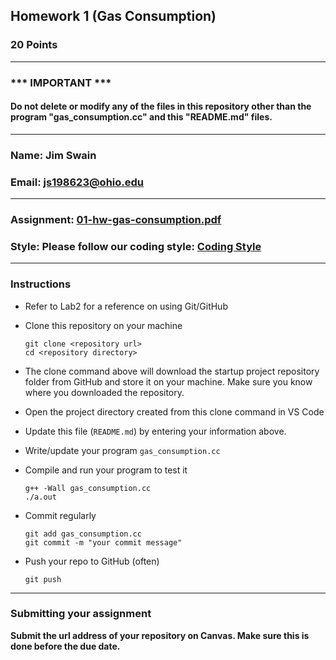 ## Homework 1 (Gas Consumption)

### 20 Points


---
### *** IMPORTANT ***
#### Do not delete or modify any of the files in this repository other than the program "gas_consumption.cc" and this "README.md" files.

---

### Name: Jim Swain

### Email: js198623@ohio.edu

---

### Assignment: [01-hw-gas-consumption.pdf](01-hw-gas-consumption.pdf)

### Style: Please follow our coding style: [Coding Style](https://github.com/nasseef/cs/blob/master/docs/coding-style.md)

---

### Instructions

- Refer to Lab2 for a reference on using Git/GitHub
- Clone this repository on your machine

    ```console
    git clone <repository url>
    cd <repository directory>
    ```
- The clone command above will download the startup project repository folder from GitHub and store it on your machine. Make sure you know where you downloaded the repository.

- Open the project directory created from this clone command in VS Code
- Update this file (`README.md`) by entering your information above.
- Write/update your program `gas_consumption.cc`

- Compile and run your program to test it

    ```console
    g++ -Wall gas_consumption.cc
    ./a.out  
    ```

- Commit regularly

    ```console
    git add gas_consumption.cc
    git commit -m "your commit message"
    ```

- Push your repo to GitHub (often)
    ```console
    git push
    ```
---

### Submitting your assignment

**Submit the url address of your repository on Canvas. Make sure this is done before the due date.**

